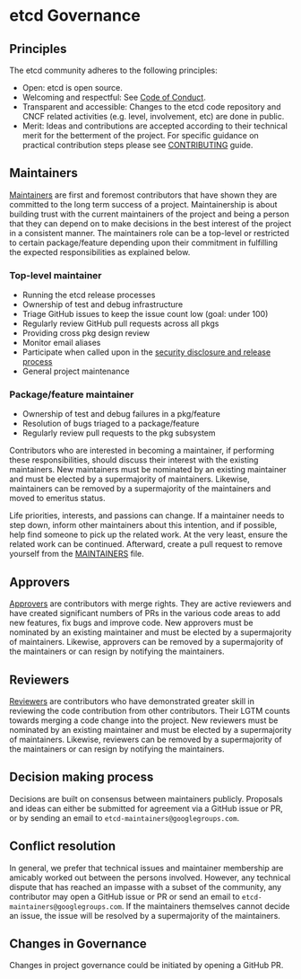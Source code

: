 # etcd Governance

## Principles

The etcd community adheres to the following principles:

- Open: etcd is open source.
- Welcoming and respectful: See [Code of Conduct](code-of-conduct.md).
- Transparent and accessible: Changes to the etcd code repository and CNCF related
activities (e.g. level, involvement, etc) are done in public.
- Merit: Ideas and contributions are accepted according to their technical merit for
the betterment of the project. For specific guidance on practical contribution steps
please see [CONTRIBUTING](./CONTRIBUTING.md) guide.

## Maintainers

[Maintainers](./MAINTAINERS) are first and foremost contributors that have shown they
are committed to the long term success of a project. Maintainership is about building
trust with the current maintainers of the project and being a person that they can
depend on to make decisions in the best interest of the project in a consistent manner.
The maintainers role can be a top-level or restricted to certain package/feature
depending upon their commitment in fulfilling the expected responsibilities as explained
below.

### Top-level maintainer

- Running the etcd release processes
- Ownership of test and debug infrastructure
- Triage GitHub issues to keep the issue count low (goal: under 100)
- Regularly review GitHub pull requests across all pkgs
- Providing cross pkg design review
- Monitor email aliases
- Participate when called upon in the [security disclosure and release process](security/README.md)
- General project maintenance

### Package/feature maintainer

- Ownership of test and debug failures in a pkg/feature
- Resolution of bugs triaged to a package/feature
- Regularly review pull requests to the pkg subsystem

Contributors who are interested in becoming a maintainer, if performing these
responsibilities, should discuss their interest with the existing maintainers. New
maintainers must be nominated by an existing maintainer and must be elected by a
supermajority of  maintainers. Likewise, maintainers can be removed by a supermajority
of the maintainers and moved to emeritus status.

Life priorities, interests, and passions can change. If a maintainer needs to step
down, inform other maintainers about this intention, and if possible, help find someone
to pick up the related work. At the very least, ensure the related work can be continued.
Afterward, create a pull request to remove yourself from the [MAINTAINERS](./MAINTAINERS)
file.

## Approvers

[Approvers](./MAINTAINERS) are contributors with merge rights. They are active reviewers
and have created significant numbers of PRs in the various code areas to add new features,
fix bugs and improve code. New approvers must be nominated by an existing maintainer
and must be elected by a supermajority of maintainers. Likewise, approvers can be removed
by a supermajority of the maintainers or can resign by notifying the maintainers.

## Reviewers

[Reviewers](./MAINTAINERS) are contributors who have demonstrated greater skill in
reviewing the code contribution from other contributors. Their LGTM counts towards
merging a code change into the project. New reviewers must be nominated by an existing
maintainer and must be elected by a supermajority of maintainers. Likewise, reviewers
can be removed by a supermajority of the  maintainers or can resign by notifying the
maintainers.

## Decision making process

Decisions are built on consensus between maintainers publicly. Proposals and ideas
can either be submitted for agreement via a GitHub issue or PR, or by sending an email
to `etcd-maintainers@googlegroups.com`.

## Conflict resolution

In general, we prefer that technical issues and maintainer membership are amicably
worked out between the persons involved. However, any technical dispute that has
reached an impasse with a subset of the community, any contributor may open a GitHub
issue or PR or send an email to `etcd-maintainers@googlegroups.com`. If the
maintainers themselves cannot decide an issue, the issue will be resolved by a
supermajority of the maintainers.

## Changes in Governance

Changes in project governance could be initiated by opening a GitHub PR.
